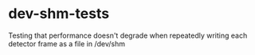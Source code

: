 # dev-shm-tests
Testing that performance doesn't degrade when repeatedly writing each detector frame as a file in /dev/shm

